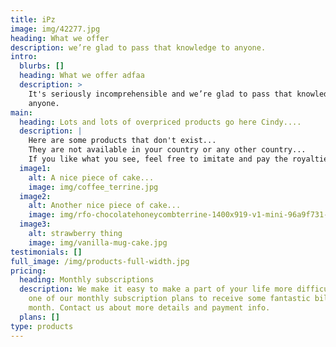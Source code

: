 ```yaml
---
title: iPz
image: img/42277.jpg
heading: What we offer
description: we’re glad to pass that knowledge to anyone.
intro:
  blurbs: []
  heading: What we offer adfaa
  description: >
    It's seriously incomprehensible and we’re glad to pass that knowledge to
    anyone.
main:
  heading: Lots and lots of overpriced products go here Cindy....
  description: |
    Here are some products that don't exist...
    They are not available in your country or any other country...
    If you like what you see, feel free to imitate and pay the royalties.
  image1:
    alt: A nice piece of cake...
    image: img/coffee_terrine.jpg
  image2:
    alt: Another nice piece of cake...
    image: img/rfo-chocolatehoneycombterrine-1400x919-v1-mini-96a9f731-7e0c-4bc1-95a9-6d06fa33bf4a-0-1400x919.jpg
  image3:
    alt: strawberry thing
    image: img/vanilla-mug-cake.jpg
testimonials: []
full_image: /img/products-full-width.jpg
pricing:
  heading: Monthly subscriptions
  description: We make it easy to make a part of your life more difficult. Choose
    one of our monthly subscription plans to receive some fantastic bills each
    month. Contact us about more details and payment info.
  plans: []
type: products
---
```

